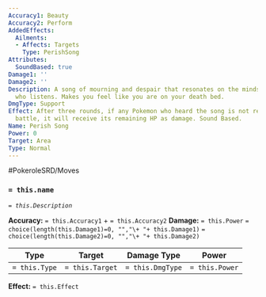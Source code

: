 ```yaml
---
Accuracy1: Beauty
Accuracy2: Perform
AddedEffects:
  Ailments:
  - Affects: Targets
    Type: PerishSong
Attributes:
  SoundBased: true
Damage1: ''
Damage2: ''
Description: A song of mourning and despair that resonates on the minds of anyone
  who listens. Makes you feel like you are on your death bed.
DmgType: Support
Effect: After three rounds, if any Pokemon who heard the song is not removed from
  battle, it will receive its remaining HP as damage. Sound Based.
Name: Perish Song
Power: 0
Target: Area
Type: Normal
---
```


#PokeroleSRD/Moves

### `= this.name` 
*`= this.Description`*

**Accuracy:** `= this.Accuracy1` + `= this.Accuracy2`
**Damage:** `= this.Power` `= choice(length(this.Damage1)=0, "","\+ "+ this.Damage1)` `= choice(length(this.Damage2)=0, "","\+ "+ this.Damage2)`

| Type          | Target          | Damage Type          | Power          |
| ------------- | --------------- | ---------------- | -------------- |
| `= this.Type` | `= this.Target` | `= this.DmgType` | `= this.Power` | 

**Effect:** `= this.Effect`